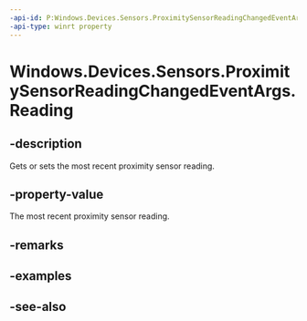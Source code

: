 ----api-id: P:Windows.Devices.Sensors.ProximitySensorReadingChangedEventArgs.Reading
-api-type: winrt property
---<!-- Property syntaxpublic Windows.Devices.Sensors.ProximitySensorReading Reading { get; }--># Windows.Devices.Sensors.ProximitySensorReadingChangedEventArgs.Reading## -descriptionGets or sets the most recent proximity sensor reading.## -property-valueThe most recent proximity sensor reading.## -remarks## -examples## -see-also